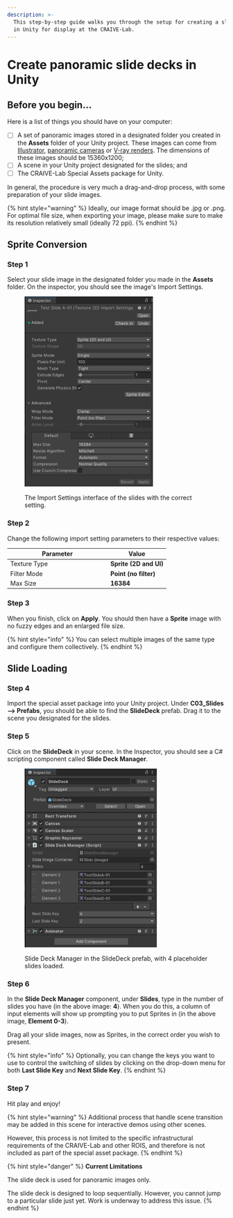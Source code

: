 ```yaml
---
description: >-
  This step-by-step guide walks you through the setup for creating a slide deck
  in Unity for display at the CRAIVE-Lab.
---
```


# Create panoramic slide decks in Unity

## Before you begin...

Here is a list of things you should have on your computer:

* [ ] A set of panoramic images stored in a designated folder you created in the **Assets** folder of your Unity project. These images can come from [Illustrator](../infrastructure/visual-display-system.md), [panoramic cameras](display-panorama-from-spherical-cameras.md) or [V-ray renders](create-panoramic-renders-using-v-ray.md). The dimensions of these images should be 15360x1200;&#x20;
* [ ] A scene in your Unity project designated for the slides; and
* [ ] The CRAIVE-Lab Special Assets package for Unity.

In general, the procedure is very much a drag-and-drop process, with some preparation of your slide images.&#x20;

{% hint style="warning" %}
Ideally, our image format should be .jpg or .png. For optimal file size, when exporting your image, please make sure to make its resolution relatively small (ideally 72 ppi).
{% endhint %}

## Sprite Conversion

### Step 1

Select your slide image in the designated folder you made in the **Assets** folder. On the inspector, you should see the image's Import Settings.

<figure><img src="../.gitbook/assets/slide-import.png" alt="" width="296"><figcaption><p>The Import Settings interface of the slides with the correct setting.</p></figcaption></figure>

### Step 2

Change the following import setting parameters to their respective values:

<table><thead><tr><th width="217">Parameter</th><th>Value</th></tr></thead><tbody><tr><td>Texture Type</td><td><strong>Sprite (2D and UI)</strong></td></tr><tr><td>Filter Mode</td><td><strong>Point (no filter)</strong></td></tr><tr><td>Max Size</td><td><strong>16384</strong></td></tr></tbody></table>

### Step 3

When you finish, click on **Apply**. You should then have a **Sprite** image with no fuzzy edges and an enlarged file size.

{% hint style="info" %}
You can select multiple images of the same type and configure them collectively.
{% endhint %}

## Slide Loading

### Step 4

Import the special asset package into your Unity project. Under **C03\_Slides --> Prefabs**, you should be able to find the **SlideDeck** prefab. Drag it to the scene you designated for the slides.&#x20;

### Step 5

Click on the **SlideDeck** in your scene. In the Inspector, you should see a C# scripting component called **Slide Deck Manager**.

<figure><img src="../.gitbook/assets/slide-deck-manager.png" alt="" width="305"><figcaption><p>Slide Deck Manager in the SlideDeck prefab, with 4 placeholder slides loaded.</p></figcaption></figure>

### **Step 6**

In the **Slide Deck Manager** component, under **Slides**, type in the number of slides you have (in the above image: **4**). When you do this, a column of input elements will show up prompting you to put Sprites in (in the above image, **Element 0-3**).

Drag all your slide images, now as Sprites, in the correct order you wish to present.&#x20;

{% hint style="info" %}
Optionally, you can change the keys you want to use to control the switching of slides by clicking on the drop-down menu for both **Last Slide Key** and **Next Slide Key**.
{% endhint %}

### Step 7

Hit play and enjoy!

{% hint style="warning" %}
Additional process that handle scene transition may be added in this scene for interactive demos using other scenes.&#x20;

However, this process is not limited to the specific infrastructural requirements of the CRAIVE-Lab and other ROIS, and therefore is not included as part of the special asset package.
{% endhint %}

{% hint style="danger" %}
**Current Limitations**

The slide deck is used for panoramic images only.&#x20;

The slide deck is designed to loop sequentially. However, you cannot jump to a particular slide just yet. Work is underway to address this issue.
{% endhint %}
